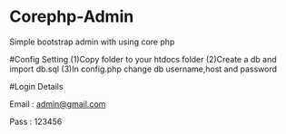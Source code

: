 # Corephp-Admin
Simple bootstrap admin with using core php

#Config Setting
(1)Copy folder to your htdocs folder
(2)Create a db and import db.sql
(3)In config.php change db username,host and password

#Login Details

Email : admin@gmail.com

Pass :  123456
